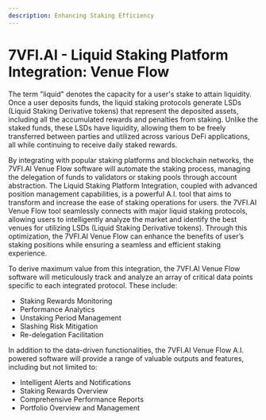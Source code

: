```yaml
---
description: Enhancing Staking Efficiency
---
```


# 7VFI.AI - Liquid Staking Platform Integration: Venue Flow

The term "liquid" denotes the capacity for a user's stake to attain liquidity. Once a user deposits funds, the liquid staking protocols generate LSDs (Liquid Staking Derivative tokens) that represent the deposited assets, including all the accumulated rewards and penalties from staking. Unlike the staked funds, these LSDs have liquidity, allowing them to be freely transferred between parties and utilized across various DeFi applications, all while continuing to receive daily staked rewards.

By integrating with popular staking platforms and blockchain networks, the 7VFI.AI Venue Flow software will automate the staking process, managing the delegation of funds to validators or staking pools through account abstraction. The Liquid Staking Platform Integration, coupled with advanced position management capabilities, is a powerful A.I. tool that aims to transform and increase the ease of staking operations for users. the 7VFI.AI Venue Flow tool seamlessly connects with major liquid staking protocols, allowing users to intelligently analyze the market and identify the best venues for utilizing LSDs (Liquid Staking Derivative tokens). Through this optimization, the 7VFI.AI Venue Flow can enhance the benefits of user’s staking positions while ensuring a seamless and efficient staking experience.

To derive maximum value from this integration, the 7VFI.AI Venue Flow software will meticulously track and analyze an array of critical data points specific to each integrated protocol. These include:

* Staking Rewards Monitoring
* Performance Analytics
* Unstaking Period Management
* Slashing Risk Mitigation
* Re-delegation Facilitation

In addition to the data-driven functionalities, the 7VFI.AI Venue Flow A.I. powered software will provide a range of valuable outputs and features, including but not limited to:

* Intelligent Alerts and Notifications
* Staking Rewards Overview
* Comprehensive Performance Reports
* Portfolio Overview and Management
